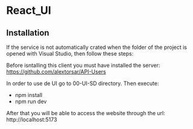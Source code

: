 # React_UI

## Installation
If the service is not automatically crated when the folder of the project is opened with Visual Studio, then follow these steps:

Before isntalling this client you must have installed the server: https://github.com/alextorsar/API-Users

In order to use de UI go to 00-UI-SD directory. Then execute:

- npm install
- npm run dev

After that you will be able to access the website through the url: http://localhost:5173
